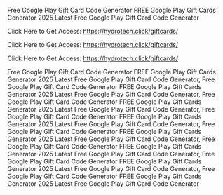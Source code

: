 Free Google Play Gift Card Code Generator FREE Google Play Gift Cards Generator 2025 Latest Free Google Play Gift Card Code Generator

Click Here to Get Access: https://hydrotech.click/giftcards/

Click Here to Get Access: https://hydrotech.click/giftcards/

Click Here to Get Access: https://hydrotech.click/giftcards/

Free Google Play Gift Card Code Generator FREE Google Play Gift Cards Generator 2025 Latest Free Google Play Gift Card Code Generator, Free Google Play Gift Card Code Generator FREE Google Play Gift Cards Generator 2025 Latest Free Google Play Gift Card Code Generator, Free Google Play Gift Card Code Generator FREE Google Play Gift Cards Generator 2025 Latest Free Google Play Gift Card Code Generator, Free Google Play Gift Card Code Generator FREE Google Play Gift Cards Generator 2025 Latest Free Google Play Gift Card Code Generator, Free Google Play Gift Card Code Generator FREE Google Play Gift Cards Generator 2025 Latest Free Google Play Gift Card Code Generator, Free Google Play Gift Card Code Generator FREE Google Play Gift Cards Generator 2025 Latest Free Google Play Gift Card Code Generator, Free Google Play Gift Card Code Generator FREE Google Play Gift Cards Generator 2025 Latest Free Google Play Gift Card Code Generator, Free Google Play Gift Card Code Generator FREE Google Play Gift Cards Generator 2025 Latest Free Google Play Gift Card Code Generator
